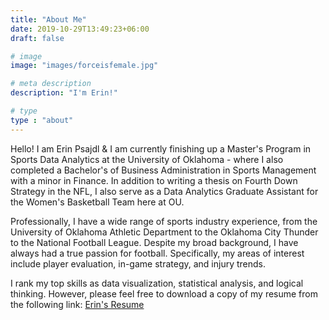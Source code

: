 ```yaml
---
title: "About Me"
date: 2019-10-29T13:49:23+06:00
draft: false

# image
image: "images/forceisfemale.jpg"

# meta description
description: "I'm Erin!"

# type
type : "about"
---
```


Hello! I am Erin Psajdl & I am currently finishing up a Master's Program in Sports Data Analytics at the University of Oklahoma - where I also completed a Bachelor's of Business Administration in Sports Management with a minor in Finance. In addition to writing a thesis on Fourth Down Strategy in the NFL, I also serve as a Data Analytics Graduate Assistant for the Women's Basketball Team here at OU. 

Professionally, I have a wide range of sports industry experience, from the University of Oklahoma Athletic Department to the Oklahoma City Thunder to the National Football League. Despite my broad background, I have always had a true passion for football. Specifically, my areas of interest include player evaluation, in-game strategy, and injury trends. 

I rank my top skills as data visualization, statistical analysis, and logical thinking. However, please feel free to download a copy of my resume from the following link: [Erin's Resume](https://drive.google.com/file/d/1kOy8BWg2-BwdtYN-srgLeLphBTDogeIc/view?usp=sharing)